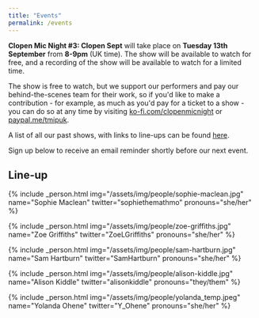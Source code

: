 ```yaml
---
title: "Events"
permalink: /events
---
```


**Clopen Mic Night #3: Clopen Sept** will take place on **Tuesday 13th September** from **8-9pm** (UK time).
The show will be available to watch for free, and a recording of the show will be available to watch for a limited time.

The show is free to watch, but we support our performers and pay our behind-the-scenes team 
for their work, so if you'd like to make a contribution - for example, as much as you'd pay 
for a ticket to a show - you can do so at any time by visiting 
[ko-fi.com/clopenmicnight](https://ko-fi.com/clopenmicnight) or
[paypal.me/tmipuk](https://paypal.me/tmipuk).

A list of all our past shows, with links to line-ups can be found [here](list.md).

Sign up below to receive an email reminder shortly before our next event.

## Line-up
{% include _person.html
    img="/assets/img/people/sophie-maclean.jpg"
    name="Sophie Maclean"
    twitter="sophiethemathmo"
    pronouns="she/her"
%}

{% include _person.html
    img="/assets/img/people/zoe-griffiths.jpg"
    name="Zoe Griffiths"
    twitter="ZoeLGriffiths"
    pronouns="she/her"
%}

{% include _person.html
    img="/assets/img/people/sam-hartburn.jpg"
    name="Sam Hartburn"
    twitter="SamHartburn"
    pronouns="she/her"
%}

{% include _person.html
    img="/assets/img/people/alison-kiddle.jpg"
    name="Alison Kiddle"
    twitter="alisonkiddle"
    pronouns="they/them"
%}

{% include _person.html
    img="/assets/img/people/yolanda_temp.jpeg"
    name="Yolanda Ohene"
    twitter="Y_Ohene"
    pronouns="she/her"
%}

<div class="sender-form-field" data-sender-form-id="ks7i2oxmaq7jqdqvszm" style="text-align:center"></div>


